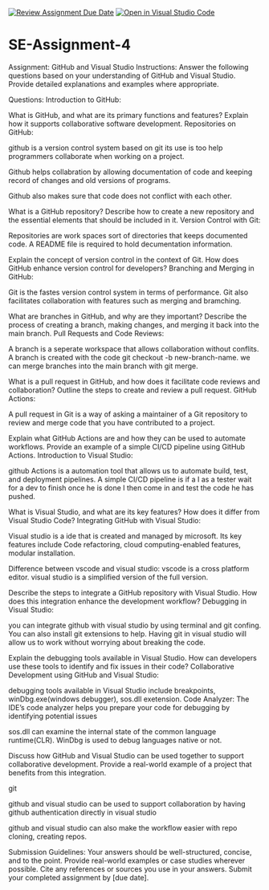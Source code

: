 [![Review Assignment Due Date](https://classroom.github.com/assets/deadline-readme-button-24ddc0f5d75046c5622901739e7c5dd533143b0c8e959d652212380cedb1ea36.svg)](https://classroom.github.com/a/GvXCZgfk)
[![Open in Visual Studio Code](https://classroom.github.com/assets/open-in-vscode-718a45dd9cf7e7f842a935f5ebbe5719a5e09af4491e668f4dbf3b35d5cca122.svg)](https://classroom.github.com/online_ide?assignment_repo_id=15261468&assignment_repo_type=AssignmentRepo)
# SE-Assignment-4
Assignment: GitHub and Visual Studio
Instructions:
Answer the following questions based on your understanding of GitHub and Visual Studio. Provide detailed explanations and examples where appropriate.

Questions:
Introduction to GitHub:

What is GitHub, and what are its primary functions and features? Explain how it supports collaborative software development.
Repositories on GitHub:

github is a version control system based on git its use is too help programmers
collaborate when working on a project.

Github helps collabration by allowing documentation of code and keeping 
record of changes and old versions of programs.

Github also makes sure that code does not conflict with each other.

What is a GitHub repository? Describe how to create a new repository and the essential elements that should be included in it.
Version Control with Git:

Repositories are work spaces sort of directories that keeps documented code.
A README file is required to hold decumentation information.

Explain the concept of version control in the context of Git. How does GitHub enhance version control for developers?
Branching and Merging in GitHub:

Git is the fastes version control system in terms of performance. Git also facilitates
collaboration with features such as merging and bramching.

What are branches in GitHub, and why are they important? Describe the process of creating a branch, making changes, and merging it back into the main branch.
Pull Requests and Code Reviews:

A branch is a seperate workspace that allows collaboration without conflits.
A branch is created with the code git checkout -b new-branch-name. we can merge branches into the main branch with
git merge. 

What is a pull request in GitHub, and how does it facilitate code reviews and collaboration? Outline the steps to create and review a pull request.
GitHub Actions:

A pull request in Git is a way of asking a maintainer of a Git repository to review and merge code that you have contributed to a project.

Explain what GitHub Actions are and how they can be used to automate workflows. Provide an example of a simple CI/CD pipeline using GitHub Actions.
Introduction to Visual Studio:

github Actions is a automation tool that allows us to automate build, test, and deployment pipelines.
A simple CI/CD pipeline is if a I as a tester wait for a dev to finish once he is done
I then come in and test the code he has pushed.

What is Visual Studio, and what are its key features? How does it differ from Visual Studio Code?
Integrating GitHub with Visual Studio:

Visual studio is a ide that is created and managed by microsoft. Its key features include
Code refactoring, cloud computing-enabled features, modular installation.

Difference between vscode and visual studio:
vscode is a cross platform editor. visual studio is a simplified version of the full version.

Describe the steps to integrate a GitHub repository with Visual Studio. How does this integration enhance the development workflow?
Debugging in Visual Studio:

you can integrate github with visual studio by using terminal and git confing.
You can also install git extensions to help. Having git in visual studio will allow
us to work without worrying about breaking the code.

Explain the debugging tools available in Visual Studio. How can developers use these tools to identify and fix issues in their code?
Collaborative Development using GitHub and Visual Studio:

debugging tools available in Visual Studio include breakpoints, winDbg.exe(windows debugger), sos.dll exetension.
Code Analyzer: The IDE’s code analyzer helps you prepare your code for debugging by identifying potential issues

sos.dll can examine the internal state of the common language runtime(CLR).
WinDbg is used to debug languages native or not.

Discuss how GitHub and Visual Studio can be used together to support collaborative development. Provide a real-world example of a project that benefits from this integration.

git 

github and visual studio can be used to support collaboration by having github authentication directly in visual studio

github and visual studio can also make the workflow easier with repo cloning,
creating repos.


Submission Guidelines:
Your answers should be well-structured, concise, and to the point.
Provide real-world examples or case studies wherever possible.
Cite any references or sources you use in your answers.
Submit your completed assignment by [due date].
